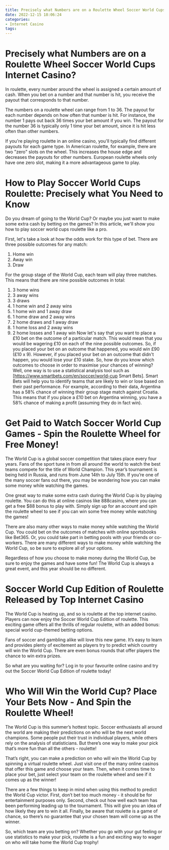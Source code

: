 ```yaml
---
title: Precisely what Numbers are on a Roulette Wheel Soccer World Cups Internet Casino
date: 2022-12-15 18:06:24
categories:
- Internet Casino
tags:
---
```



#  Precisely what Numbers are on a Roulette Wheel Soccer World Cups Internet Casino?

In roulette, every number around the wheel is assigned a certain amount of cash. When you bet on a number and that number is hit, you receive the payout that corresponds to that number.

The numbers on a roulette wheel can range from 1 to 36. The payout for each number depends on how often that number is hit. For instance, the number 1 pays out back 36 times your bet amount if you win. The payout for the number 36 is typically only 1 time your bet amount, since it is hit less often than other numbers.

If you're playing roulette in an online casino, you'll typically find different payouts for each game type. In American roulette, for example, there are two "zero" slots on the wheel. This increases the house edge and decreases the payouts for other numbers. European roulette wheels only have one zero slot, making it a more advantageous game to play.

#  How to Play Soccer World Cups Roulette: Precisely what You Need to Know

Do you dream of going to the World Cup? Or maybe you just want to make some extra cash by betting on the games? In this article, we'll show you how to play soccer world cups roulette like a pro.

First, let's take a look at how the odds work for this type of bet. There are three possible outcomes for any match:
1) Home win
2) Away win
3) Draw

For the group stage of the World Cup, each team will play three matches. This means that there are nine possible outcomes in total:
1) 3 home wins
2) 3 away wins
3) 3 draws
4) 1 home win and 2 away wins
5) 1 home win and 1 away draw
6) 1 home draw and 2 away wins
7) 2 home draws and 1 away draw
8) 1 home loss and 2 away wins
9) 2 home losses and 1 away win
Now let's say that you want to place a £10 bet on the outcome of a particular match. This would mean that you would be wagering £10 on each of the nine possible outcomes. So, if you placed your bet on an outcome that happened, you would win £90 (£10 x 9). However, if you placed your bet on an outcome that didn't happen, you would lose your £10 stake.        So, how do you know which outcomes to choose in order to maximise your chances of winning? Well, one way is to use a statistical analysis tool such as [https://www.smartbets.com/en/soccer/world-cup Smart Bets]. Smart Bets will help you to identify teams that are likely to win or lose based on their past performance. For example, according to their data, Argentina has a 58% chance of winning their group stage match against Croatia. This means that if you place a £10 bet on Argentina winning, you have a 58% chance of making a profit (assuming they do in fact win).

#  Get Paid to Watch Soccer World Cup Games - Spin the Roulette Wheel for Free Money!

The World Cup is a global soccer competition that takes place every four years. Fans of the sport tune in from all around the world to watch the best teams compete for the title of World Champion. This year’s tournament is being held in Russia, and runs from June 14th to July 15th. If you’re one of the many soccer fans out there, you may be wondering how you can make some money while watching the games.

One great way to make some extra cash during the World Cup is by playing roulette. You can do this at online casinos like 888casino, where you can get a free $88 bonus to play with. Simply sign up for an account and spin the roulette wheel to see if you can win some free money while watching the games!

There are also many other ways to make money while watching the World Cup. You could bet on the outcomes of matches with online sportsbooks like Bet365. Or, you could take part in betting pools with your friends or co-workers. There are many different ways to make money while watching the World Cup, so be sure to explore all of your options.

 Regardless of how you choose to make money during the World Cup, be sure to enjoy the games and have some fun! The World Cup is always a great event, and this year should be no different.

#  Soccer World Cup Edition of Roulette Released by Top Internet Casino

The World Cup is heating up, and so is roulette at the top internet casino. Players can now enjoy the Soccer World Cup Edition of roulette. This exciting game offers all the thrills of regular roulette, with an added bonus: special world cup-themed betting options.

Fans of soccer and gambling alike will love this new game. It’s easy to learn and provides plenty of excitement as players try to predict which country will win the World Cup. There are even bonus rounds that offer players the chance to win extra prizes.

So what are you waiting for? Log in to your favourite online casino and try out the Soccer World Cup Edition of roulette today!

#  Who Will Win the World Cup? Place Your Bets Now - And Spin the Roulette Wheel!

The World Cup is this summer’s hottest topic. Soccer enthusiasts all around the world are making their predictions on who will be the next world champions. Some people put their trust in individual players, while others rely on the analysis of statisticians. But there’s one way to make your pick that’s more fun than all the others - roulette!

That’s right, you can make a prediction on who will win the World Cup by spinning a virtual roulette wheel. Just visit one of the many online casinos that offer this game and choose your team. Then, when it comes time to place your bet, just select your team on the roulette wheel and see if it comes up as the winner!

There are a few things to keep in mind when using this method to predict the World Cup victor. First, don’t bet too much money - it should be for entertainment purposes only. Second, check out how well each team has been performing leading up to the tournament. This will give you an idea of how likely they are to win it all. Finally, be aware that roulette is a game of chance, so there’s no guarantee that your chosen team will come up as the winner.

So, which team are you betting on? Whether you go with your gut feeling or use statistics to make your pick, roulette is a fun and exciting way to wager on who will take home the World Cup trophy!